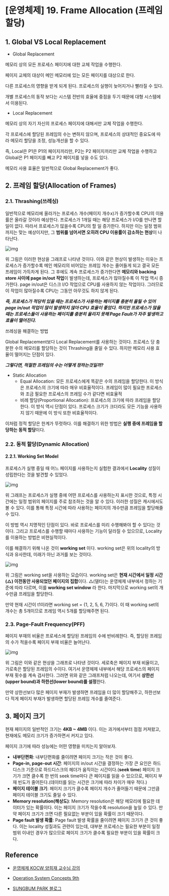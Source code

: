 #  [운영체제] 19. Frame Allocation (프레임할당)

## 1. Global VS Local Replacement

- Global Replacement

 메모리 상의 모든 프로세스 페이지에 대한 교체 작업을 수행한다.

페이지 교체의 대상이 메인 메모리에 있는 모든 페이지를 대상으로 한다.

다른 프로세스의 영향을 받게 되게 된다. 프로세스의 실행이 늦어지거나 빨라질 수 있다.

개별 프로세스의 동작 보다는 시스템 전반의 효율에 중점을 두기 때문에 대형 시스템에서 이용된다.

- Local Replacement

메모리 상의 자기 자신의 프로세스 페이지에 대해서만 교체 작업을 수행한다.

각 프로세스에 할당된 프레임의 수는 변하지 않으며, 프로세스의 상대적인 중요도에 따라 메모리 할당을 조정, 성능개선을 할 수 있다.

즉, Local은 P1은 P1의 페이지끼리만, P2는 P2 페이지끼리만 교체 작업을 수행하고 Global은 P1 페이지를 빼고 P2 페이지를 넣을 수도 있다.

메모리 사용 효율은 일반적으로 Global Replacement가 좋다.



## 2. 프레임 할당(Allocation of Frames)

### 2.1. Thrashing(쓰레싱)

일반적으로 메모리에 올라가는 프로세스 개수(페이지 개수x)가 증가할수록 CPU의 이용률은 올라갈 것이라 예상한다. 프로세스가 1개일 때는 해당 프로세스가 I/O를 만나면 할 일이 없다. 따라서 프로세스가 많을수록 CPU의 할 일 증가한다. 하지만 이는 일정 범위까지는 맞는 예상이지만, 그 **범위를 넘어서면 오히려 CPU 이용률이 감소하는 현상**이 나타난다.


![img](https://user-images.githubusercontent.com/34755287/70577700-19128800-1bef-11ea-8322-0f6e67d6334d.png)

위 그림은 이러한 현상을 그래프로 나타낸 것이다. 이와 같은 현상이 발생하는 이유는 프로세스가 증가할수록 메인 메모리의 비어있는 프레임 개수는 줄어들게 되고 결국 모든 프레임이 가득차게 된다. 그 후에도 계속 프로세스가 증가한다면 **메모리와 backing store 사이에 page in/out 작업**이 발생하는데, 프로세스가 많아질수록 이 작업 역시 증가한다. page in/out은 디스크 I/O 작업으로 CPU를 사용하지 않는 작업이다. 그러므로 이 작업이 많아질수록 CPU는 그동안 아무것도 하지 않게 된다.

***즉, 프로세스가 적당히 있을 때는 프로세스가 사용하는 페이지를 충분히 올릴 수 있어 page in/out 작업이 많이 발생하지 않아 CPU 효율이 좋았다. 하지만 프로세스가 많을 때는 프로세스들이 사용하는 페이지를 충분히 올리지 못해 Page Fault가 자주 발생하고 효율이 떨어진다.***

쓰레싱을 해결하는 방법

Global Replacement보다 Local Replacement를 사용하는 것이다. 프로세스 당 충분한 수의 메모리를 할당하는 것이 Thrashing을 줄일 수 있다. 하지만 메모리 사용 효율이 떨어지는 단점이 있다.

***그렇다면, 적절한 프레임의 수는 어떻게 정하는것일까?***

- Static Allocation
  - Equal Allocation: 모든 프로세스에게 똑같은 수의 프레임을 할당한다. 이 방식은 프로세스의 크기에 따라 매우 비효율적이다. 프레임이 많이 필요한 프로세스와 조금 필요한 프로세스의 프레임 수가 같다면 비효율적
  - 비례 할당(Proportional Allocation): 프로세스의 크기에 따라 프레임을 할당한다. 이 방식 역시 단점이 있다. 프로세스 크기가 크더라도 모든 기능을 사용하지 않기 때문에 이 방식 또한 비효율적이다.

이처럼 정적 할당은 한계가 뚜렷하다. 이를 해결하기 위한 방법은 **실행 중에 프레임을 할당하는 동적 할당**이다.

### 2.2. 동적 할당(Dynamic Allocation)

#### 2.2.1. Working Set Model

프로세스가 실행 중일 때 어느 페이지를 사용하는지 실험한 결과에서 **Locality** 성질이 성립한다는 것을 발견할 수 있었다.

![img](https://user-images.githubusercontent.com/34755287/70577701-19128800-1bef-11ea-88f7-f75e6b65e063.png)

위 그래프는 프로세스가 실행 중에 어떤 프로세스를 사용하는지 표시한 것으로, 특정 시간에는 일정 범위의 페이지를 주로 참조하는 것을 알 수 있다. 이러한 성질은 캐시에서도 볼 수 있다. 이를 통해 특정 시간에 따라 사용하는 페이지의 개수만큼 프레임을 할당해줄 수 있다.

이 방법 역시 치명적인 단점이 있다. 바로 프로세스를 미리 수행해봐야 할 수 있다는 것이다. 그리고 프로세스를 수행할 때마다 사용하는 기능이 달라질 수 있으므로, Locality를 이용하는 방법은 비현실적이다.

이를 해결하기 위해 나온 것이 **working set** 이다. working set은 위의 locality의 방식과 유사한데, 미래가 아닌 과거를 보는 것이다.

![img](https://user-images.githubusercontent.com/34755287/70577702-19ab1e80-1bef-11ea-92e2-35ce8154df64.png)

위 그림은 working set을 사용하는 모습이다. working set은 **현재 시간에서 일정 시간(△) 이전동안 사용되었던 페이지의 집합**이다. △(델타)는 운영체제 내부에서 정하는 기준에 따라 다르며, 이를 **working set window** 라 한다. 마지막으로 working set의 개수만큼 프레임을 할당한다.

만약 현재 시간이 t1이라면 working set = {1, 2, 5, 6, 7}이다. 이 때 working set의 개수는 총 5개이므로 프레임 역시 5개를 할당해주면 된다.

### 2.3. Page-Fault Frequency(PFF)

페이지 부재의 비율은 프로세스에 할당된 프레임의 수에 반비례한다. 즉, 할당된 프레임의 수가 적을수록 페이지 부재 비율은 늘어난다.

![img](https://user-images.githubusercontent.com/34755287/70577703-19ab1e80-1bef-11ea-9b8c-0d3b37805bda.png)

위 그림은 이와 같은 현상을 그래프로 나타낸 것이다. 세로축은 페이지 부재 비율이고, 가로축은 할당된 프레임의 수이다. 여기서 운영체제 내부에서 해당 프로세스의 페이지 부재 횟수를 계속 검사한다. 그러면 위와 같은 그래프처럼 나오는데, 여기서 **상한선(upper bound)과 하한선(lower bound)를 설정**한다.

만약 상한선보다 많은 페이지 부재가 발생하면 프레임을 더 많이 할당해주고, 하한선보다 적게 페이지 부재가 발생하면 할당된 프레임 개수를 줄여준다.

## 3. 페이지 크기

현재 페이지의 일반적인 크기는 **4KB ~ 4MB** 이다. 이는 과거에서부터 점점 커져왔고, 현재에도 메모리 크기가 증가하면서 커지고 있다.

페이지 크기에 따라 성능에는 어떤 영향을 미치는지 알아보자.

- **내부단편화**: 내부단편화를 줄이려면 페이지 크기는 작은 것이 좋다.
- **Page-in, page-out 시간**: 페이지의 in/out 시간을 결정하는 가장 큰 요인은 하드디스크 기준으로 하드디스크의 헤더가 움직이는 시간이다.(**seek time**) 페이지 크기가 크면 클수록 한 번의 seek time마다 큰 페이지를 읽을 수 있으므로, 페이지 부재 빈도가 줄어든다.(데이터를 읽는 시간은 크기에 따라 차이가 매우 적다.)
- **페이지 테이블 크기**: 페이지 크기가 클수록 페이지 개수가 줄어들기 때문에 그만큼 페이지 테이블 크기도 줄일 수 있다.
- **Memory resolution(해상도)**: Memory resolution은 해당 메모리에 필요한 데이터가 있는 확률이다. 이는 페이지 크기가 작을수록 resolution을 높일 수 있다. 만약 페이지 크기가 크면 다른 필요없는 부분이 있을 확률이 크기 때문이다.
- **Page fault 발생 확률**: Page fault 발생 확률을 줄이려면 페이지 크기가 큰 것이 좋다. 이는 locality 성질과도 관련이 있는데, 대부분 프로세스는 필요한 부분이 일정 범위 이내인 경우가 많으므로 페이지 크기가 클수록 필요한 부분이 있을 확률이 크다.

## Reference

- [운영체제 KOCW 양희재 교수님 강의](http://www.kocw.net/home/search/kemView.do?kemId=978503)
- [Operation System Concepts 9th](http://www.kyobobook.co.kr/product/detailViewEng.laf?ejkGb=ENG&mallGb=ENG&barcode=9781118093757&orderClick=LAG&Kc=)

- [SUNGBUM PARK 블로그](https://velog.io/@codemcd/운영체제OS-15.-가상메모리)



